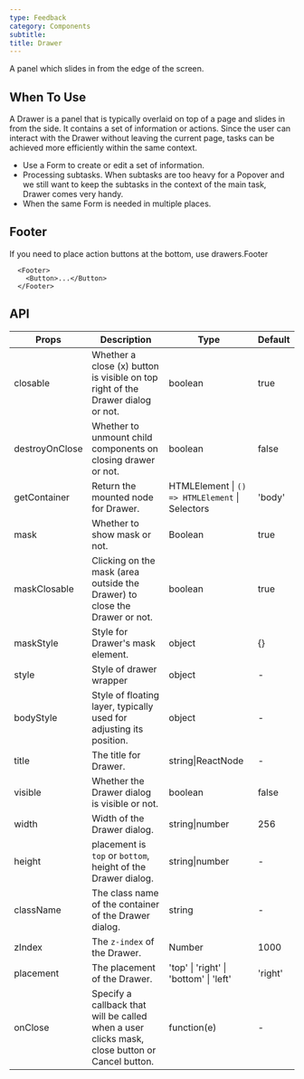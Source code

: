 ```yaml
---
type: Feedback
category: Components
subtitle:
title: Drawer
---
```


A panel which slides in from the edge of the screen.

## When To Use

A Drawer is a panel that is typically overlaid on top of a page and slides in from the side. It contains a set of information or actions. Since the user can interact with the Drawer without leaving the current page, tasks can be achieved more efficiently within the same context.

* Use a Form to create or edit a set of information.
* Processing subtasks. When subtasks are too heavy for a Popover and we still want to keep the subtasks in the context of the main task, Drawer comes very handy.
* When the same Form is needed in multiple places.

## Footer

If you need to place action buttons at the bottom, use drawers.Footer
```tsx
  <Footer>
    <Button>...</Button>
  </Footer>
```

## API

| Props          | Description                                                                                    | Type                                            | Default |
| -------------- | ---------------------------------------------------------------------------------------------- | ----------------------------------------------- | ------- |
| closable       | Whether a close (x) button is visible on top right of the Drawer dialog or not.                | boolean                                         | true    |
| destroyOnClose | Whether to unmount child components on closing drawer or not.                                  | boolean                                         | false   |
| getContainer   | Return the mounted node for Drawer.                                                            | HTMLElement \| `() => HTMLElement` \| Selectors | 'body'  |
| mask           | Whether to show mask or not.                                                                   | Boolean                                         | true    |
| maskClosable   | Clicking on the mask (area outside the Drawer) to close the Drawer or not.                     | boolean                                         | true    |
| maskStyle      | Style for Drawer's mask element.                                                               | object                                          | {}      |
| style          | Style of drawer wrapper                                                                        | object                                          | -       |
| bodyStyle      | Style of floating layer, typically used for adjusting its position.                            | object                                          | -       |
| title          | The title for Drawer.                                                                          | string\|ReactNode                               | -       |
| visible        | Whether the Drawer dialog is visible or not.                                                   | boolean                                         | false   |
| width          | Width of the Drawer dialog.                                                                    | string\|number                                  | 256     |
| height         | placement is `top` or `bottom`, height of the Drawer dialog.                                   | string\|number                                  | -       |
| className      | The class name of the container of the Drawer dialog.                                          | string                                          | -       |
| zIndex         | The `z-index` of the Drawer.                                                                   | Number                                          | 1000    |
| placement      | The placement of the Drawer.                                                                   | 'top'  \| 'right' \| 'bottom' \| 'left'         | 'right' |
| onClose        | Specify a callback that will be called when a user clicks mask, close button or Cancel button. | function(e)                                     | -       |

<style>
#_hj_feedback_container {
  display: none;
}
</style>
